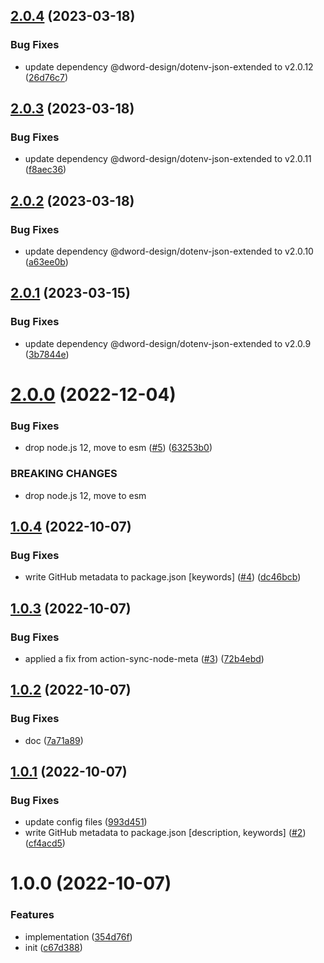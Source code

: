 ## [2.0.4](https://github.com/dword-design/notion-paginate/compare/v2.0.3...v2.0.4) (2023-03-18)


### Bug Fixes

* update dependency @dword-design/dotenv-json-extended to v2.0.12 ([26d76c7](https://github.com/dword-design/notion-paginate/commit/26d76c7994d56e2373ad70cf9767896f63dec1a7))

## [2.0.3](https://github.com/dword-design/notion-paginate/compare/v2.0.2...v2.0.3) (2023-03-18)


### Bug Fixes

* update dependency @dword-design/dotenv-json-extended to v2.0.11 ([f8aec36](https://github.com/dword-design/notion-paginate/commit/f8aec366c3000697a6dd328c516d20a0b130ecc7))

## [2.0.2](https://github.com/dword-design/notion-paginate/compare/v2.0.1...v2.0.2) (2023-03-18)


### Bug Fixes

* update dependency @dword-design/dotenv-json-extended to v2.0.10 ([a63ee0b](https://github.com/dword-design/notion-paginate/commit/a63ee0bd4643b7c4a6a4aa06651df38bdcf54006))

## [2.0.1](https://github.com/dword-design/notion-paginate/compare/v2.0.0...v2.0.1) (2023-03-15)


### Bug Fixes

* update dependency @dword-design/dotenv-json-extended to v2.0.9 ([3b7844e](https://github.com/dword-design/notion-paginate/commit/3b7844e9cb658cc548386586fb7f87901400cc88))

# [2.0.0](https://github.com/dword-design/notion-paginate/compare/v1.0.4...v2.0.0) (2022-12-04)


### Bug Fixes

* drop node.js 12, move to esm ([#5](https://github.com/dword-design/notion-paginate/issues/5)) ([63253b0](https://github.com/dword-design/notion-paginate/commit/63253b0f573ec4b9c8b3f6ac29c345ad9da06cc8))


### BREAKING CHANGES

* drop node.js 12, move to esm

## [1.0.4](https://github.com/dword-design/notion-paginate/compare/v1.0.3...v1.0.4) (2022-10-07)


### Bug Fixes

* write GitHub metadata to package.json [keywords] ([#4](https://github.com/dword-design/notion-paginate/issues/4)) ([dc46bcb](https://github.com/dword-design/notion-paginate/commit/dc46bcb234677806250823ab344c77f1e9ad3906))

## [1.0.3](https://github.com/dword-design/notion-paginate/compare/v1.0.2...v1.0.3) (2022-10-07)


### Bug Fixes

* applied a fix from action-sync-node-meta ([#3](https://github.com/dword-design/notion-paginate/issues/3)) ([72b4ebd](https://github.com/dword-design/notion-paginate/commit/72b4ebddacd9f779bd54884348a7e976789360f7))

## [1.0.2](https://github.com/dword-design/notion-paginate/compare/v1.0.1...v1.0.2) (2022-10-07)


### Bug Fixes

* doc ([7a71a89](https://github.com/dword-design/notion-paginate/commit/7a71a895eab989f5b9805571f871fc18e21010b6))

## [1.0.1](https://github.com/dword-design/notion-paginate/compare/v1.0.0...v1.0.1) (2022-10-07)


### Bug Fixes

* update config files ([993d451](https://github.com/dword-design/notion-paginate/commit/993d451a1a740563840420c31e8f948615da014a))
* write GitHub metadata to package.json [description, keywords] ([#2](https://github.com/dword-design/notion-paginate/issues/2)) ([cf4acd5](https://github.com/dword-design/notion-paginate/commit/cf4acd521042ab487f1fdc2e0cdd60c4f3705a25))

# 1.0.0 (2022-10-07)


### Features

* implementation ([354d76f](https://github.com/dword-design/notion-paginate/commit/354d76f7b5a6ea8c90be862fed0eb96c205b05ca))
* init ([c67d388](https://github.com/dword-design/notion-paginate/commit/c67d3886ee60a6c140fae8b366600a3dd220a6e8))
